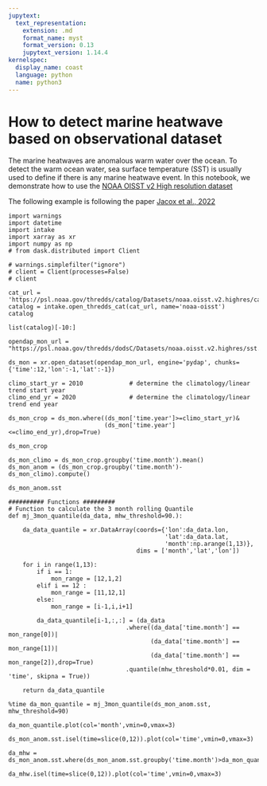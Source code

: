 ```yaml
---
jupytext:
  text_representation:
    extension: .md
    format_name: myst
    format_version: 0.13
    jupytext_version: 1.14.4
kernelspec:
  display_name: coast
  language: python
  name: python3
---
```


# How to detect marine heatwave based on observational dataset

The marine heatwaves are anomalous warm water over the ocean. 
To detect the warm ocean water, sea surface temperature (SST) is usually used to define if there is any marine heatwave event.
In this notebook, we demonstrate how to use the [NOAA OISST v2 High resolution dataset](https://psl.noaa.gov/data/gridded/data.noaa.oisst.v2.highres.html)  

The following example is following the paper [Jacox et al., 2022](http://doi.org/10.1038/s41586-022-04573-9)

```{code-cell} ipython3
import warnings
import datetime
import intake
import xarray as xr
import numpy as np
# from dask.distributed import Client
```

```{code-cell} ipython3
# warnings.simplefilter("ignore")
# client = Client(processes=False)
# client
```

```{code-cell} ipython3
cat_url = 'https://psl.noaa.gov/thredds/catalog/Datasets/noaa.oisst.v2.highres/catalog.xml'
catalog = intake.open_thredds_cat(cat_url, name='noaa-oisst')
catalog
```

```{code-cell} ipython3
list(catalog)[-10:]
```

```{code-cell} ipython3
opendap_mon_url = "https://psl.noaa.gov/thredds/dodsC/Datasets/noaa.oisst.v2.highres/sst.mon.mean.nc"
```

```{code-cell} ipython3
ds_mon = xr.open_dataset(opendap_mon_url, engine='pydap', chunks={'time':12,'lon':-1,'lat':-1})
```

```{code-cell} ipython3
climo_start_yr = 2010             # determine the climatology/linear trend start year
climo_end_yr = 2020               # determine the climatology/linear trend end year

ds_mon_crop = ds_mon.where((ds_mon['time.year']>=climo_start_yr)&
                           (ds_mon['time.year']<=climo_end_yr),drop=True)
```

```{code-cell} ipython3
ds_mon_crop
```

```{code-cell} ipython3
ds_mon_climo = ds_mon_crop.groupby('time.month').mean()
ds_mon_anom = (ds_mon_crop.groupby('time.month')-ds_mon_climo).compute()
```

```{code-cell} ipython3
ds_mon_anom.sst
```

```{code-cell} ipython3
########## Functions ######### 
# Function to calculate the 3 month rolling Quantile
def mj_3mon_quantile(da_data, mhw_threshold=90.):
    
    da_data_quantile = xr.DataArray(coords={'lon':da_data.lon,
                                            'lat':da_data.lat,
                                            'month':np.arange(1,13)},
                                    dims = ['month','lat','lon'])

    for i in range(1,13):
        if i == 1:
            mon_range = [12,1,2]
        elif i == 12 :
            mon_range = [11,12,1]
        else:
            mon_range = [i-1,i,i+1]

        da_data_quantile[i-1,:,:] = (da_data
                                 .where((da_data['time.month'] == mon_range[0])|
                                        (da_data['time.month'] == mon_range[1])|
                                        (da_data['time.month'] == mon_range[2]),drop=True)
                                 .quantile(mhw_threshold*0.01, dim = 'time', skipna = True))

    return da_data_quantile
```

```{code-cell} ipython3
%time da_mon_quantile = mj_3mon_quantile(ds_mon_anom.sst, mhw_threshold=90)
```

```{code-cell} ipython3
da_mon_quantile.plot(col='month',vmin=0,vmax=3)
```

```{code-cell} ipython3
ds_mon_anom.sst.isel(time=slice(0,12)).plot(col='time',vmin=0,vmax=3)
```

```{code-cell} ipython3
da_mhw = ds_mon_anom.sst.where(ds_mon_anom.sst.groupby('time.month')>da_mon_quantile)
```

```{code-cell} ipython3
da_mhw.isel(time=slice(0,12)).plot(col='time',vmin=0,vmax=3)
```
